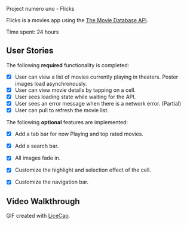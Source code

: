 Project numero uno - Flicks

Flicks is a movies app using the [The Movie Database API](http://docs.themoviedb.apiary.io/#).

Time spent: 24 hours 

## User Stories

The following **required** functionality is completed:

- [x] User can view a list of movies currently playing in theaters. Poster images load asynchronously.
- [x] User can view movie details by tapping on a cell.
- [x] User sees loading state while waiting for the API.
- [x] User sees an error message when there is a network error. (Partial)
- [x] User can pull to refresh the movie list.

The following **optional** features are implemented:

- [x] Add a tab bar for now Playing and top rated movies.
- [x] Add a search bar.
- [x] All images fade in.
- [x] Customize the highlight and selection effect of the cell.
- [x] Customize the navigation bar.



## Video Walkthrough



GIF created with [LiceCap](http://www.cockos.com/licecap/).




